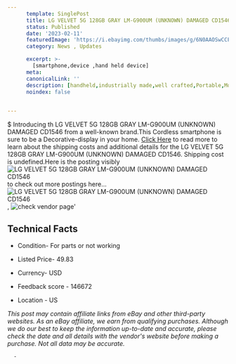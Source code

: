 ```yaml
---
      template: SinglePost
      title: LG VELVET 5G 128GB GRAY LM-G900UM (UNKNOWN) DAMAGED CD1546
      status: Published
      date: '2023-02-11'
      featuredImage: 'https://i.ebayimg.com/thumbs/images/g/6N0AAOSwCCFj4s9B/s-l225.jpg'
      category: News , Updates

      excerpt: >-
        [smartphone,device ,hand held device]
      meta:
      canonicalLink: ''
      description: [handheld,industrially made,well crafted,Portable,Mobile,Compact,Convenient,Lightweight,Maneuverable,Man-portable,Miniature,Carriable,Hand-held,Light,Holdable,Transportable,Mobile device,Pocket-sized,On-the-go,Wireless,Cordless,Compact size,Convenient size, smartphone,device ,hand held device]
      noindex: false
      

---
```

$
      Introducing th LG VELVET 5G 128GB GRAY LM-G900UM (UNKNOWN) DAMAGED CD1546 from a well-known brand.This Cordless smartphone is sure to be a Decorative-display in your home. [Click Here](https://www.ebay.com/itm/304797171486?hash=item46f753bf1e%3Ag%3A6N0AAOSwCCFj4s9B&mkevt=1&mkcid=1&mkrid=711-53200-19255-0&campid=%253CePNCampaignId%253E&customid=%253CreferenceId%253E&toolid=10049) to read more to learn about the shipping costs and additional details for the LG VELVET 5G 128GB GRAY LM-G900UM (UNKNOWN) DAMAGED CD1546. Shipping cost is undefined.Here is the posting visibly ![LG VELVET 5G 128GB GRAY LM-G900UM (UNKNOWN) DAMAGED CD1546](https://i.ebayimg.com/thumbs/images/g/6N0AAOSwCCFj4s9B/s-l225.jpg) to check out more postings here... ![LG VELVET 5G 128GB GRAY LM-G900UM (UNKNOWN) DAMAGED CD1546](https://i.ebayimg.com/images/g/6N0AAOSwCCFj4s9B/s-l1600.jpg), ![check vendor page](https://origin-galleryplus.ebayimg.com/ws/web/304797171486_2_0_1/225x225.jpg,https://origin-galleryplus.ebayimg.com/ws/web/304797171486_3_0_1/225x225.jpg,https://origin-galleryplus.ebayimg.com/ws/web/304797171486_4_0_1/225x225.jpg,https://origin-galleryplus.ebayimg.com/ws/web/304797171486_5_0_1/225x225.jpg)'

      

 ## Technical Facts 



     
      

 - Condition- For parts or not working 


      

 - Listed Price- 49.83 


      

 - Currency- USD 


      

 - Feedback score - 146672 


      

 - Location - US 


      
      

 *_This post may contain affiliate links from eBay and other third-party websites. As an eBay affiliate, we earn from qualifying purchases. Although we do our best to keep the information up-to-date and accurate, please check the date and all details with the vendor's website before making a purchase. Not all data may be accurate._*




      -
